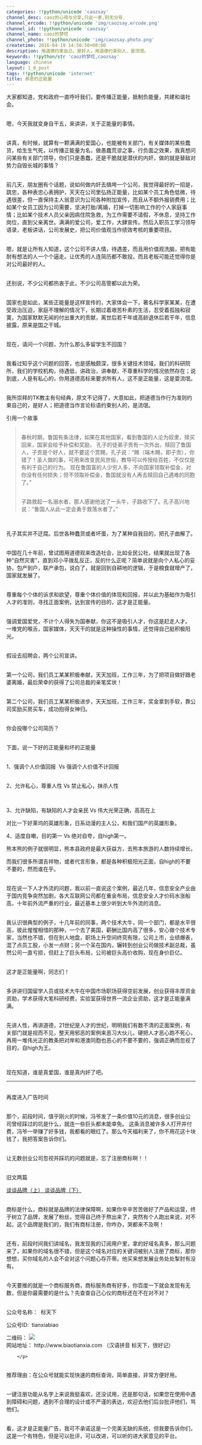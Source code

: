 ```yaml
---
categories: !!python/unicode 'caozsay'
channel_desc: caoz的心得与分享,只此一家,别无分号.
channel_ercode: !!python/unicode 'img/caozsay.ercode.png'
channel_id: !!python/unicode 'caozsay'
channel_name: caoz的梦呓
channel_photo: !!python/unicode 'img/caozsay.photo.png'
createtime: 2016-04-19 14:50:50+00:00
description: 用道德约束自己，是好人，用道德约束别人，是流氓。
keywords: !!python/str 'caoz的梦呓,caozsay'
language: chinese
layout: 1_0_post
tags: !!python/unicode 'internet'
title: 邪恶的正能量
---
```

<div class="rich_media_content" id="js_content">
<p>
         大家都知道，党和政府一直呼吁我们，要传播正能量，抵制负能量，共建和谐社会。
        </p>
<p>
<br/>
         嗯，今天我就变身自干五，来讲讲，关于正能量的事情。
        </p>
<p>
<br/>
         讲真，有时候，就算有一颗满满的爱国心，也能被有关部门，有关媒体的某些蠢货，给生生气死，以传播正能量为名，做愚蠢荒谬之事，行负面之效果，我真想问问某些有关部门领导，你们只是愚蠢，还是干脆就是潜伏的内奸，做的就是替敌对势力自毁长城的事情？
        </p>
<p>
<br/>
         前几天，朋友圈有个话题，说如何做内奸去搞垮一个公司，我觉得最好的一招是，跳忠，各种表忠心表拥护，天天在公司里弘扬正能量，比如某个员工角色低微，待遇很差，但一直保持主人翁意识为公司各种附加宣传，而且从不额外报销费用；比如某个女员工因为公司需要，坚决打胎/离婚，打掉一切影响工作的个人家庭事情；比如某个技术人员父亲因病住院急救，为工作需要不请假，不休息，坚持工作岗位，直到父亲离世。满满的爱公司，爱工作，大肆宣传。然后入职员工学习领导语录，老板讲话，公司发展史，把公司价值观当作绩效考核的重要项目。
        </p>
<p>
<br/>
         嗯，就是让所有人知道，这个公司不讲人情，待遇差，而且用价值观洗脑，把有能耐有想法的人一个个逼走。让优秀的人连简历都不敢投。而且老板可能还觉得你是对公司最好的人。
        </p>
<p>
<br/>
         还别说，不少公司都热衷于此，不少公司高管都以此为荣。
        </p>
<p>
<br/>
         国家也是如此，某些正能量是这样宣传的，大家体会一下，著名科学家某某，在遭受政治压迫，家庭不理解的情况下，长期过着艰苦朴素的生活，忍受着孤独和寂寞，为国家默默无闻的付出重大的贡献，离世后若干年或高龄退休后若干年，信息披露，原来是国之干城。
        </p>
<p>
<br/>
         现在，请问一个问题，为什么那么多留学生不回国？
        </p>
<p>
<br/>
         我看过知乎这个问题的回答，也是感触颇深，很多关键技术领域，我们的科研院所，我们的学校机构，待遇低，讲政治，讲奉献，不尊重科学的情况依然存在；说到底，人是有私心的，你用道德高标来要求所有人，这不是正能量，这是耍流氓。
        </p>
<p>
<br/>
         我所崇拜的TK教主有句经典，原文不记得了，大意如此，把道德当作行为准则约束自己的，是好人；把道德当作言论标语约束别人的，是流氓。
         <br/>
</p>
<p>
         引用一个故事
        </p>
<blockquote>
<p>
<br/>
          春秋时期，鲁国有条法律，如果在其他国家，看到鲁国的人沦为奴隶，赎买回来，国家会给予补偿和奖励， 孔子的徒弟子贡有一次外出，赎回了鲁国人，子贡是个好人，就不要这个赏赐，孔子说：“赐（端木赐，即子贡），你错了！圣人做的事，可用来改变民风世俗，教导可以传授给百姓，不仅仅是有利于自己的行为。 现在鲁国富的人少穷人多，不向国家领取补偿金，对你没有任何损失；但不领取补偿金，鲁国就没有人再去赎回自己遇难的同胞了。”
         </p>
<p>
<br/>
          子路救起一名溺水者，那人感谢他送了一头牛，子路收下了。孔子高兴地说：“鲁国人从此一定会勇于救落水者了。”
         </p>
</blockquote>
<p>
<br/>
</p>
<p>
         孔子其实并不迂腐。后世各种蠢货或者坏蛋，为了某种自我目的，把孔子曲解了。
        </p>
<p>
<br/>
         中国在几十年前，曾试图用道德观来改造社会，比如全民公社，结果就出现了各种“自然灾害”，直到邓小平拨乱反正，反的什么正呢？简单说就是向个人私心的妥协，包产到户，联产承包，说白了，就是回到自耕地的逻辑，于是粮食就增产了，国家就发展了。
        </p>
<p>
<br/>
         尊重每个个体的诉求和欲望，尊重个体价值的体现和回报，并以此为基础作为吸引人才的准则，寻找正面案例，达到宣传的目的，这才是正能量。
        </p>
<p>
<br/>
         强调爱国爱党，不计个人得失为国奉献，你这不是吸引人才，你这是赶走人才。 一堆党的喉舌，国家媒体，天天干的就是这种操性的事情，还觉得自己挺积极阳光。
        </p>
<p>
<br/>
         假设去招聘会，两个公司宣讲。
        </p>
<p>
<br/>
         第一个公司，我们员工某某积极奉献，天天加班，工作三年，为了把项目做好跟老婆离婚，最后荣幸的获得了公司总裁的亲笔奖状！
        </p>
<p>
<br/>
         第二个公司，我们员工某某积极进步，天天加班，工作三年，奖金拿到手软，靠公司奖励买房买车，成功抱得女神归。
        </p>
<p>
<br/>
         你会投哪个公司简历？
        </p>
<p>
<br/>
         下面，说一下好的正能量和坏的正能量
        </p>
<p>
<br/>
         1、强调个人价值回报  Vs 强调个人价值不计回报
        </p>
<p>
<br/>
         2、允许私心，尊重人性 Vs 禁止私心，抹杀人性
        </p>
<p>
<br/>
</p>
<p>
         3、允许缺陷，有缺陷的人才会亲民 Vs 伟大光荣正确，高高在上
        </p>
<p>
         对比一下好莱坞的英雄形象，日系动漫的主人公，和我们国产的英雄形象。
         <br/>
</p>
<p>
         4、适度自嘲，目的第一 Vs 绝对自夸，自high第一。
        </p>
<p>
         熊本熊的例子就很明显，熊本县政府是最大获益方，去熊本旅游的人数持续增长。
        </p>
<p>
         而我们很多所谓吉祥物，或者代言形象，都是各种积极阳光正面，自high的不要不要的，然而谁在乎。
        </p>
<p>
<br/>
         现在说一下人才外流的问题，我以前一直说这个案例，最近几年，信息安全产业由于国内竞争突然加剧，各大互联网公司都在重金布局，信息安全人才价码水涨船高，十年前外流严重的行业，最近基本上很少听到大牛外流的消息。
        </p>
<p>
<br/>
         我认识很典型的例子，十几年前的同事，两个技术大牛，同一个部门，都是水平很高，彼此惺惺相惜的那种，一个去了美国，薪酬比国内高了很多，安心做个技术专家，当然也不错，但在别人地盘，职场上升空间终究有限，公司上市，业绩爆表，混了点员工股，小发一点财；另一个呆在国内，辗转到创业公司做技术副总裁，虽然公司一直亏损，但赶上了巨头布局，公司被巨头高价收购，现在身价巨亿。
        </p>
<p>
<br/>
         这才是正能量啊，同志们！
        </p>
<p>
<br/>
         多讲讲归国留学人员或技术大牛在中国市场职场获得空前发展，创业获得丰厚资金资助，学术获得大笔科研经费，实验室获得世界一流企业资助，这才是正能量满满。
        </p>
<p>
<br/>
         先讲人性，再讲道德，21世纪是人才的世纪，明明我们有数不清的正面案例，有关部门就是视而不见，整天用邪恶的案例来恶习大伙儿，硬把人才恶心跑不死心，再用一堆伟光正的教条把对岸和港澳同胞也恶心的不要不要的，强调正确而忽视了目的，自high为王。
        </p>
<p>
<br/>
</p>
<p>
         现在知道，谁是真爱国，谁是真内奸了吧。
         <br/>
</p>
<hr/>
<p>
<br/>
         再度进入广告时间
        </p>
<p>
<br/>
         那个，前段时间，值乎刚火的时候，冯爷发了一条价值10元的消息，很多创业公司曾经踩过的坑是什么，就连一些巨头都未能幸免。 这条消息被许多人打开并付费，冯爷一举赚了好多钱，我都看的眼红了。那么今天福利来了，你不用花这十块钱了，我把答案告诉你们。
        </p>
<p>
<br/>
         让无数创业公司忽视并踩坑的问题就是，忘了注册商标啊！！
        </p>
<p>
<br/>
         旧文两篇
        </p>
<p>
<a data_ue_src="http://mp.weixin.qq.com/s?__biz=MzI0MjA1Mjg2Ng==&amp;mid=402154162&amp;idx=1&amp;sn=1ccd7806527a1f97d3e23edf26ffd5c4&amp;scene=21#wechat_redirect" href="http://mp.weixin.qq.com/s?__biz=MzI0MjA1Mjg2Ng==&amp;mid=402154162&amp;idx=1&amp;sn=1ccd7806527a1f97d3e23edf26ffd5c4&amp;scene=21#wechat_redirect" target="_blank">
          谈谈品牌（上）
         </a>
<a data_ue_src="http://mp.weixin.qq.com/s?__biz=MzI0MjA1Mjg2Ng==&amp;mid=402191804&amp;idx=1&amp;sn=15863630d667c8fba344e225c6704724&amp;scene=21#wechat_redirect" href="http://mp.weixin.qq.com/s?__biz=MzI0MjA1Mjg2Ng==&amp;mid=402191804&amp;idx=1&amp;sn=15863630d667c8fba344e225c6704724&amp;scene=21#wechat_redirect" target="_blank">
          谈谈品牌（下）
         </a>
</p>
<p>
<br/>
         商标是什么，商标就是品牌的法律保障啊，如果你辛辛苦苦做好了产品和运营，终于树立了品牌，发展了粉丝，觉得自己终于熬出来了，突然有个人跑出来说，对不起，这个品牌是我们的，我们有商标注册，你咋办，哭都来不及啊！
        </p>
<p>
<br/>
         还有，前段时间我们讲域名，我发现我的订阅用户里，拿的好域名真多，那么问题来了，如果你的域名很不错，但是这个域名对应的关键词被别人注册了商标，那你想想，买你域名的人会不会对这个问题心存芥蒂。他买来想发展业务处处掣肘有没有。
        </p>
<p>
<br/>
         今天要推的就是一个商标服务商，商标服务商有好多，你百度一下就会发现有无数，但是你最需要的是什么？先查查自己心仪的商标还在不在对不对？
        </p>
<p>
<br/>
         公众号名称：  标天下
        </p>
<p>
         公众号ID:  tianxiabiao
        </p>
<p>
         二维码：
         <img data-ratio="1" data-s="300,640" data-src="" data-type="jpeg" data-w="430" src="{{ '/img/nBKX0s8fer0SibuxuHEkTUKhkFRkAkYJ7usUsWPhChrNicmOhJL5VcA2YpaY6WXwQGF5b9pYXvAb2iaw8e1OibTYAA.jpeg' | prepend: site.img | replace: '//','/' }}"/>
<br/>
          网站地址：
          <a>
           http://www.biaotianxia.com
          </a>
          （汉语拼音 标天下，很好记）
         
        </p>
<p>
<br/>
         推荐理由：在公众号就能实现快速的商标查询，简单直接，非常方便好用。
        </p>
<p>
<br/>
         一键注册功能从名字上来说我挺喜欢，还没试用，还是那句话，如果您在使用中遇到障碍和问题，遇到不合理的设计或不严谨的表达，欢迎去他们后台批评他们，骂他们。
        </p>
<p>
<br/>
         看，这才是正能量广告，我可不承诺这是一个完美无缺的系统，但我要告诉你们，这是一个有特色，但是可以批评，可以改进，可以听的进大家意见的平台。
        </p>
<p>
<br/>
</p>
<p>
<br/>
</p>
<p>
<br/>
</p>
<p>
<br/>
</p>
</div>
